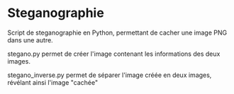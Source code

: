 # Steganographie

Script de steganographie en Python, permettant de cacher une image PNG dans une autre.

stegano.py permet de créer l'image contenant les informations des deux images.

stegano_inverse.py permet de séparer l'image créée en deux images, révélant ainsi l'image "cachée"
